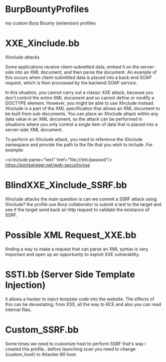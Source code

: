 # BurpBountyProfiles
my custom Burp Bounty (extension) profiles

# XXE_Xinclude.bb
XInclude attacks

Some applications receive client-submitted data, embed it on the server-side into an XML document, and then parse the document. An example of this occurs when client-submitted data is placed into a back-end SOAP request, which is then processed by the backend SOAP service.

In this situation, you cannot carry out a classic XXE attack, because you don't control the entire XML document and so cannot define or modify a DOCTYPE element. However, you might be able to use XInclude instead. XInclude is a part of the XML specification that allows an XML document to be built from sub-documents. You can place an XInclude attack within any data value in an XML document, so the attack can be performed in situations where you only control a single item of data that is placed into a server-side XML document.

To perform an XInclude attack, you need to reference the XInclude namespace and provide the path to the file that you wish to include. For example:

<foo xmlns:xi="http://www.w3.org/2001/XInclude"><xi:include parse="text" href="file:///etc/passwd"/></foo> 
https://portswigger.net/web-security/xxe 

# BlindXXE_Xinclude_SSRF.bb
XInclude attacks 
the main question is can we commit a SSRF attack  using Xinclude? the profile use Burp collaborator to submit a test to the target and see if the target send back an http request to validate the existance of SSRF.

# Possible XML Request_XXE.bb
finding a way to make a request that can parse an XML syntax is very important and open up an opportunity to exploit XXE vulnerablity.

# SSTI.bb (Server Side Template Injection)
 it allows a hacker to inject template  code into the website. The effects of this can be devastating, from XSS,  all the way to RCE and also you can read internal files.

# Custom_SSRF.bb
Some times we need to customize host to perform SSRF that's way i created this profile.. before launching scan you need to change {custom_host} to Attacker:80 host.
